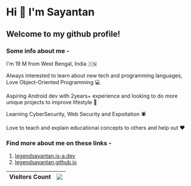 # Hi 👋 I'm Sayantan

## Welcome to my github profile!

### Some info about me -

I'm 19 M from West Bengal, India 🇮🇳

Always interested to learn about new tech and programming languages, Love Object-Oriented Programming 💻

Aspiring Android dev with 2years+ experience and looking to do more unique projects to improve lifestyle 🚀

Learning CyberSecurity, Web Security and Expoitation 🕷

Love to teach and explain educational concepts to others and help out ❤

### Find more about me on these links -
1. [legendsayantan.is-a.dev](https://legendsayantan.is-a.dev)
2. [legendsayantan.github.io](https://legendsayantan.github.io)

| Visitors Count | ![](https://profile-counter.glitch.me/legendsayantan/count.svg) |
| :-: | :-: |
